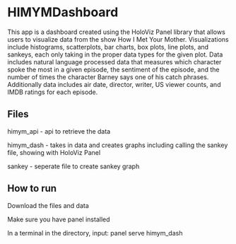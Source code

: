 # HIMYMDashboard
This app is a dashboard created using the HoloViz Panel library that allows users to visualize data from the show How I Met Your Mother. Visualizations include histograms, scatterplots, bar charts, box plots, line plots, and sankeys, each only taking in the proper data types for the given plot. Data includes natural language processed data that measures which character spoke the most in a given episode, the sentiment of the episode, and the number of times the character Barney says one of his catch phrases. Additionally data includes air date, director, writer, US viewer counts, and IMDB ratings for each episode. 


## Files
himym_api -  api to retrieve the data

himym_dash - takes in data and creates graphs including calling the sankey file, showing with HoloViz Panel

sankey - seperate file to create sankey graph

## How to run
Download the files and data

Make sure you have panel installed

In a terminal in the directory, input: panel serve himym_dash
